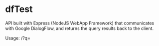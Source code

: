 # dfTest

API built with Express (NodeJS WebApp Framework) that communicates with
Google DialogFlow, and returns the query results back to the client.

Usage: <url>/?q=<QUERYTEXT>

